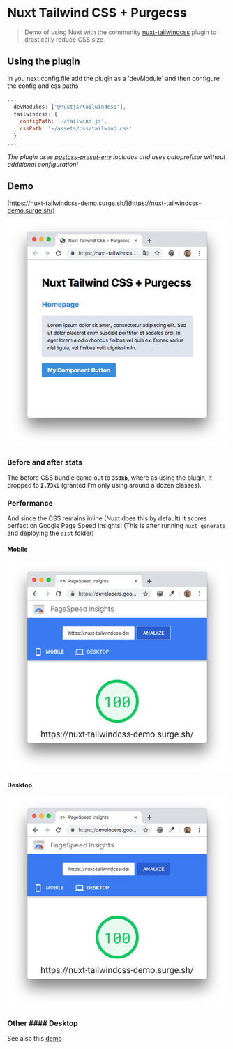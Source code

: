 # Nuxt Tailwind CSS + Purgecss

> Demo of using Nuxt with the community [nuxt-tailwindcss](https://github.com/nuxt-community/nuxt-tailwindcss) plugin to drastically reduce CSS size

## Using the plugin

In you next.config.file add the plugin as a 'devModule' and then configure the config and css paths

```js
...
  devModules: ['@nuxtjs/tailwindcss'],
  tailwindcss: {
    configPath: '~/tailwind.js',
    cssPath: '~/assets/css/tailwind.css'
  }
...
```

_The plugin uses [postcss-preset-env](https://preset-env.cssdb.org/) includes and uses autoprefixer without additional configuration!_

## Demo

[https://nuxt-tailwindcss-demo.surge.sh/](https://nuxt-tailwindcss-demo.surge.sh/)

![demo](.github/demo.png)

### Before and after stats

The before CSS bundle came out to **`353kb`**, where as using the plugin, it dropped to **`2.73kb`** (granted I'm only using around a dozen classes).

### Performance

And since the CSS remains inline (Nuxt does this by default) it scores perfect on Google Page Speed Insights! (This is after running `nuxt generate` and deploying the `dist` folder)

#### Mobile

![pagespeed mobile](.github/pagespeed-mobile.png)

#### Desktop

![pagespeed desktop](.github/pagespeed-desktop.png)

### Other #### Desktop

See also this [demo](https://github.com/nuxt/nuxt.js/tree/dev/examples/with-purgecss)
